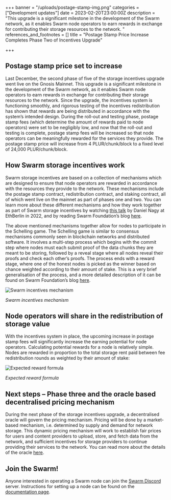 +++
banner = "/uploads/postage-stamp-img.png"
categories = ["Development updates"]
date = 2023-02-20T23:00:00Z
description = "This upgrade is a significant milestone in the development of the Swarm network, as it enables Swarm node operators to earn rewards in exchange for contributing their storage resources to the network. "
references_and_footnotes = []
title = "Postage Stamp Price Increase Completes Phase Two of Incentives Upgrade"

+++
## Postage stamp price set to increase

Last December, the second phase of five of the storage incentives upgrade went live on the Gnosis Mainnet. This upgrade is a significant milestone in the development of the Swarm network, as it enables Swarm node operators to earn rewards in exchange for contributing their storage resources to the network. Since the upgrade, the incentives system is functioning smoothly, and rigorous testing of the incentives redistribution has shown that rewards are being distributed in accordance with the system’s intended design. During the roll-out and testing phase, postage stamp fees (which determine the amount of rewards paid to node operators) were set to be negligibly low, and now that the roll-out and testing is complete, postage stamp fees will be increased so that node operators can be meaningfully rewarded for the services they provide. The postage stamp price will increase from 4 PLUR/chunk/block to a fixed level of 24,000 PLUR/chunk/block.

## How Swarm storage incentives work

Swarm storage incentives are based on a collection of mechanisms which are designed to ensure that node operators are rewarded in accordance with the resources they provide to the network. These mechanisms include the postage stamp contract, redistribution contract, and staking contract, all of which went live on the mainnet as part of phases one and two. You can learn more about these different mechanisms and how they work together as part of Swarm storage incentives by watching [this talk](https://www.youtube.com/watch?v=OH18D_PKo9U&t=1454s) by Daniel Nagy at EthBerlin in 2022, and by reading Swarm Foundation’s blog [here](https://blog.ethswarm.org/foundation/2022/towards-the-world-computer.-the-swarm-network-upgrade-has-started./).

The above mentioned mechanisms together allow for nodes to participate in the Schelling game. The Schelling game is similar to consensus mechanisms commonly seen in blockchain networks and distributed software. It involves a multi-step process which begins with the commit step where nodes must each submit proof of the data chunks they are meant to be storing, followed by a reveal stage where all nodes reveal their proofs and check each other’s proofs. The process ends with a reward stage, where one of the honest nodes is picked as the winner based on chance weighted according to their amount of stake. This is a very brief generalisation of the process, and a more detailed description of it can be found on Swarm Foundation’s blog [here](https://blog.ethswarm.org/foundation/2022/monthly-ecosystem-call-29-september-2022-recap/).

![Swarm incentives mechanism](/uploads/storage-incentives.png "Swarm incentives mechanism")

_Swarm incentives mechanism_

## Node operators will share in the redistribution of storage value

With the incentives system in place, the upcoming increase in postage stamp fees will significantly increase the earning potential for node operators. Calculating potential rewards for a node is relatively simple. Nodes are rewarded in proportion to the total storage rent paid between fee redistribution rounds as weighted by their amount of stake:

![Expected reward formula](/uploads/storage_formula.png "Expected reward formula")

_Expected reward formula_

## Next steps – Phase three and the oracle based decentralised pricing mechanism

During the next phase of the storage incentives upgrade, a decentralised oracle will govern the pricing mechanism. Pricing will be done by a market-based mechanism, i.e. determined by supply and demand for network storage. This dynamic pricing mechanism will work to establish fair prices for users and content providers to upload, store, and fetch data from the network, and sufficient incentives for storage providers to continue providing their services to the network. You can read more about the details of the oracle [here](https://blog.ethswarm.org/foundation/2022/the-mechanics-of-swarm-networks-storage-incentives/).

## Join the Swarm!

Anyone interested in operating a Swarm node can join the [Swarm Discord](https://discord.gg/ZvBWZC3GEa) server. Instructions for setting up a node can be found on the [documentation page](https://docs.ethswarm.org/).